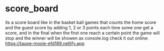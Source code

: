 # score_board
its a score board like in the basket ball games that counts the home score and the guest score
by adding 1, 2 or 3 points each time some one get a score, and in the final when the first one
reach a certain point the game will stop and the winner will be showen as console.log
check it out online: https://taupe-moxie-efd189.netlify.app
